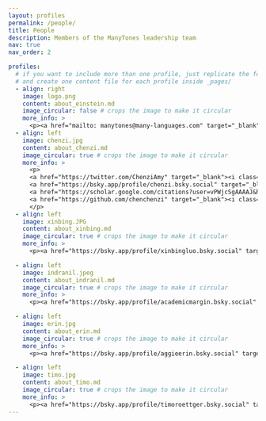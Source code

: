 ```yaml
---
layout: profiles
permalink: /people/
title: People
description: Members of the ManyTones leadership team
nav: true
nav_order: 2

profiles:
  # if you want to include more than one profile, just replicate the following block
  # and create one content file for each profile inside _pages/
  - align: right
    image: logo.png
    content: about_einstein.md
    image_circular: false # crops the image to make it circular
    more_info: >
      <p><a href="mailto: manytones@many-languages.com" target="_blank"><i class="fas fa-envelope"></i> </a></p>
  - align: left
    image: chenzi.jpg
    content: about_chenzi.md
    image_circular: true # crops the image to make it circular
    more_info: >
      <p>
      <a href="https://twitter.com/ChenziAmy" target="_blank"><i class="fab fa-twitter"></i> </a>  
      <a href="https://bsky.app/profile/chenzi.bsky.social" target="_blank"><i class="fab fa-bluesky"></i> </a>  
      <a href="https://scholar.google.com/citations?user=vPWjcSgAAAAJ&hl=en" target="_blank"><i class="ai ai-google-scholar"></i> </a>  
      <a href="https://github.com/chenchenzi" target="_blank"><i class="fab fa-github"></i> </a>
      </p>
  - align: left
    image: xinbing.JPG
    content: about_xinbing.md
    image_circular: true # crops the image to make it circular
    more_info: >
      <p><a href="https://bsky.app/profile/xinbingluo.bsky.social" target="_blank"><i class="fab fa-bluesky"></i> </a></p>

  - align: left
    image: indranil.jpeg
    content: about_indranil.md
    image_circular: true # crops the image to make it circular
    more_info: >
      <p><a href="https://bsky.app/profile/academicmargin.bsky.social" target="_blank"><i class="fab fa-bluesky"></i> </a></p>

  - align: left
    image: erin.jpg
    content: about_erin.md
    image_circular: true # crops the image to make it circular
    more_info: >
      <p><a href="https://bsky.app/profile/aggieerin.bsky.social" target="_blank"><i class="fab fa-bluesky"></i> </a></p>

  - align: left
    image: timo.jpg
    content: about_timo.md
    image_circular: true # crops the image to make it circular
    more_info: >
      <p><a href="https://bsky.app/profile/timoroettger.bsky.social" target="_blank"><i class="fab fa-bluesky"></i> </a></p>
---
```

